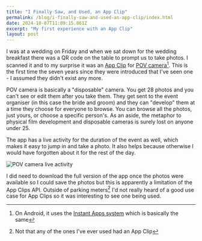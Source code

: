 ```yaml
---
title: "I Finally Saw, and Used, an App Clip"
permalink: /blog/i-finally-saw-and-used-an-app-clip/index.html
date: 2024-10-07T11:09:15.861Z
excerpt: "My first experience with an App Clip"
layout: post
---
```


I was at a wedding on Friday and when we sat down for the wedding breakfast there was a QR code on the table to prompt us to take photos. I scanned it and to my surprise it was an [App Clip](https://apple.fandom.com/wiki/App_Clips) for [POV camera](https://pov.camera)[^1]. This is the first time the seven years since they were introduced that I've seen one - I assumed they didn't exist any more.

POV camera is basically a "disposable" camera. You get 28 photos and you can't see or edit them after you take them. They get sent to the event organiser (in this case the bride and groom) and they can "develop" them at a time they choose for everyone to browse. You can browse all the photos, just yours, or choose a specific person's. As an aside, the metaphor to physical film development and disposable cameras is surely lost on anyone under 25.

The app has a live activity for the duration of the event as well, which makes it easy to jump in and take a photo. It also helps because otherwise I would have forgotten about it for the rest of the day.

![POV camera live activity](https://cdn.rknight.me/site/pov-live-activity.jpg)

I did need to download the full version of the app once the photos were available so I could save the photos but this is apparently a limitation of the App Clips API. Outside of parking meters[^2] I'd not really heard of a good use case for App Clips so it was interesting to see one being used.

[^1]: On Android, it uses the [Instant Apps system](https://developer.android.com/topic/google-play-instant) which is basically the same
[^2]: Not that any of the ones I've ever used had an App Clip
